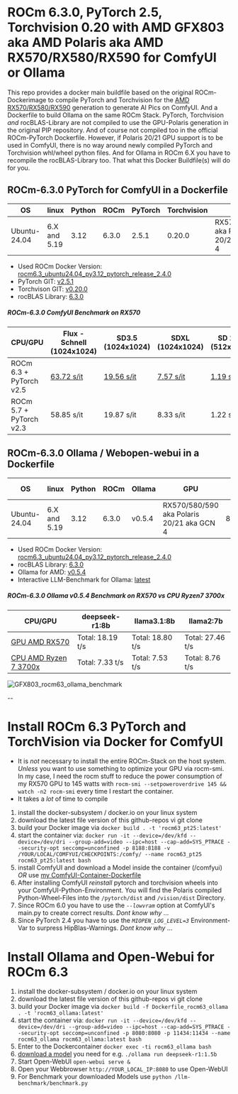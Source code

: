 # ROCm 6.3.0, PyTorch 2.5, Torchvision 0.20 with AMD GFX803 aka AMD Polaris aka AMD RX570/RX580/RX590 for ComfyUI or Ollama

This repo provides a docker main buildfile based on the original ROCm-Dockerimage to compile PyTorch and Torchvision for the [AMD RX570/RX580/RX590](https://en.wikipedia.org/wiki/Radeon_500_series) generation to generate AI Pics on ComfyUI. And a Dockerfile to build Ollama on the same ROCm Stack. PyTorch, Torchvision _and_ rocBLAS-Library are not compiled to use the GPU-Polaris generation in the original PIP repository. And of course not compiled too in the official ROCm-PyTorch Dockerfile. However, if Polaris 20/21 GPU support is to be used in ComfyUI, there is no way around newly compiled PyTorch and Torchvision whl/wheel python files. And for Ollama in ROCm 6.X you have to recompile the rocBLAS-Library too. That what this Docker Buildfile(s) will do for you.

## ROCm-6.3.0 PyTorch for ComfyUI in a Dockerfile

|OS            |linux|Python|ROCm |PyTorch|Torchvision|GPU|
|--------------|-----|------|-----|-----|-----|-----|
|Ubuntu-24.04|6.X and 5.19 |3.12|6.3.0|2.5.1|0.20.0|RX570/580/590 aka Polaris 20/21 aka GCN 4|

* Used ROCm Docker Version: [rocm6.3_ubuntu24.04_py3.12_pytorch_release_2.4.0](https://hub.docker.com/layers/rocm/pytorch/rocm6.3_ubuntu24.04_py3.12_pytorch_release_2.4.0/images/sha256-98ddf20333bd01ff749b8092b1190ee369a75d3b8c71c2fac80ffdcb1a98d529?context=explore)     
* PyTorch GIT: [v2.5.1](https://github.com/ROCm/pytorch/tree/release/2.5)
* Torchvison GIT: [v0.20.0](https://github.com/pytorch/vision/releases/tag/v0.20.0)
* rocBLAS Library: [6.3.0](https://github.com/ROCm/rocBLAS/releases/tag/rocm-6.3.0)

##### ROCm-6.3.0 ComfyUI Benchmark on RX570
|CPU/GPU       |Flux -Schnell (1024x1024)|SD3.5  (1024x1024)|SDXL  (1024x1024)|SD 1.5  (512x512)|SD 1.5  (512x768)|
|--------------|-----|------|-----|-----|-----|
|ROCm 6.3 + PyTorch v2.5|[63.72 s/it](https://github.com/robertrosenbusch/gfx803_rocm/tree/main/benchmark/comfyui_schnell_1024x1024.png)|[19.56 s/it](https://github.com/robertrosenbusch/gfx803_rocm/tree/main/benchmark/comfyui_sd35_1024x1024.png)|[7.57 s/it](https://github.com/robertrosenbusch/gfx803_rocm/tree/main/benchmark/comfyui_sdxl_1024x1024l.png)| [1.19 s/it](https://github.com/robertrosenbusch/gfx803_rocm/tree/main/benchmark/comfyui_sd15_512x512_sd.png)|[1.92 s/it](https://github.com/robertrosenbusch/gfx803_rocm/tree/main/benchmark/comfyui_sd15_512x768_sd.png)|
|ROCm 5.7 + PyTorch v2.3|58.85 s/it|19.87 s/it|8.33 s/it|1.22 s/it|1.97 s/it|


## ROCm-6.3.0 Ollama / Webopen-webui in a Dockerfile

|OS            |linux|Python|ROCm |Ollama|GPU|Mapping Port|
|--------------|-----|------|-----|------|-----|-----|
|Ubuntu-24.04|6.X and 5.19 |3.12|6.3.0|v0.5.4|RX570/580/590 aka Polaris 20/21 aka GCN 4|8080,11434|
* Used ROCm Docker Version: [rocm6.3_ubuntu24.04_py3.12_pytorch_release_2.4.0](https://hub.docker.com/layers/rocm/pytorch/rocm6.3_ubuntu24.04_py3.12_pytorch_release_2.4.0/images/sha256-98ddf20333bd01ff749b8092b1190ee369a75d3b8c71c2fac80ffdcb1a98d529?context=explore)     
* rocBLAS Library: [6.3.0](https://github.com/ROCm/rocBLAS/releases/tag/rocm-6.3.0)
* Ollama for AMD: [v0.5.4](https://github.com/likelovewant/ollama-for-amd/releases/tag/v0.5.4)
* Interactive LLM-Benchmark for Ollama: [latest](https://github.com/willybcode/llm-benchmark.git)

##### ROCm-6.3.0 Ollama v0.5.4 Benchmark on RX570 vs CPU Ryzen7 3700x
|CPU/GPU       |deepseek-r1:8b|llama3.1:8b|llama2:7b|
|--------------|-----|------|-----|
|[GPU AMD RX570](https://github.com/robertrosenbusch/gfx803_rocm/tree/main/benchmark/gpu_rocm63_ollama_benchmark.png)|Total: 18.19 t/s|Total: 18.80 t/s|Total: 27.46 t/s|
|[CPU AMD Ryzen 7 3700x](https://github.com/robertrosenbusch/gfx803_rocm/tree/main/benchmark/cpu_rocm63_ollama_benchmark.png)| Total: 7.33 t/s|Total: 7.53 t/s|Total: 8.76 t/s|

![GFX803_rocm63_ollama_benchmark](https://github.com/robertrosenbusch/gfx803_rocm/blob/b3db63e7824effa281a5a386d8e1b4dd252aec94/benchmark/gfx803_rocm63_ollama_benchmark.png?raw=true)


--
# Install ROCm 6.3 PyTorch and TorchVision via Docker for ComfyUI
- It is _not_ necessary to install the entire ROCm-Stack on the host system. _Unless_ you want to use something to optimize your GPU via rocm-smi. In my case, I need the rocm stuff to reduce the power consumption of my RX570 GPU to 145 watts with `rocm-smi --setpoweroverdrive 145 && watch -n2 rocm-smi` every time I restart the container.
- It takes a _lot_ of time to compile

1. install the docker-subsystem / docker.io on your linux system
2. download the latest file version of this github-repos vi git clone
4. build your Docker image via `docker build . -t 'rocm63_pt25:latest'`
5. start the container via: `docker run -it --device=/dev/kfd --device=/dev/dri --group-add=video --ipc=host --cap-add=SYS_PTRACE --security-opt seccomp=unconfined -p 8188:8188 -v /YOUR/LOCAL/COMFYUI/CHECKPOINTS:/comfy/ --name rocm63_pt25 rocm63_pt25:latest bash`
6. install ComfyUI and download a Model inside the container (/comfyui) _OR_ use [my ComfyUI-Container-Dockerfile](https://github.com/robertrosenbusch/gfx803_rocm/blob/main/Dockerfile_rocm63_comfyui)
7. After installing ComfyUI _reinstall_ pytorch and torchvision wheels into your ComfyUI-Python-Environment. You will find the Polaris compiled Python-Wheel-Files into the `/pytorch/dist` and `/vision/dist` Directory.
8. Since ROCm 6.0 you have to use the _`--lowvram`_ option at ComfyUI's main.py to create correct results. *Dont know why* ...
9. Since PyTorch 2.4 you have to use the _`MIOPEN_LOG_LEVEL=3`_ Environment-Var to surpress HipBlas-Warnings. *Dont know why* ...



# Install Ollama and Open-Webui for ROCm 6.3

1. install the docker-subsystem / docker.io on your linux system
2. download the latest file version of this github-repos vi git clone
3. build your Docker image via `docker build -f Dockerfile_rocm63_ollama . -t 'rocm63_ollama:latest'`
4. start the container via: `docker run -it --device=/dev/kfd --device=/dev/dri --group-add=video --ipc=host --cap-add=SYS_PTRACE --security-opt seccomp=unconfined -p 8080:8080 -p 11434:11434 --name rocm63_ollama rocm63_ollama:latest bash`
5. Enter to the Dockercontainer `docker exec -ti rocm63_ollama bash`
6. [download a model](https://ollama.com/search) you need for e.g. `./ollama run deepseek-r1:1.5b`
7. Start Open-WebUI `open-webui serve &` 
8. Open your Webbrowser `http://YOUR_LOCAL_IP:8080` to use Open-WebUI
9. For Benchmark your downloaded Models use `python /llm-benchmark/benchmark.py`